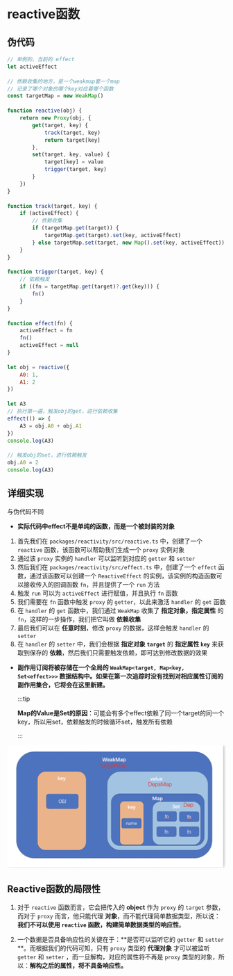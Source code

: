 # reactive函数

## 伪代码

```js
// 单例的，当前的 effect
let activeEffect

// 依赖收集的地方，是一个weakmap套一个map
// 记录了哪个对象的哪个key对应着哪个函数
const targetMap = new WeakMap()

function reactive(obj) {
    return new Proxy(obj, {
        get(target, key) {
            track(target, key)
            return target[key]
        },
        set(target, key, value) {
            target[key] = value
            trigger(target, key)
        }
    })
}

function track(target, key) {
    if (activeEffect) {
        // 依赖收集
        if (targetMap.get(target)) {
            targetMap.get(target).set(key, activeEffect)
        } else targetMap.set(target, new Map().set(key, activeEffect))
    }
}

function trigger(target, key) {
    // 依赖触发
    if ((fn = targetMap.get(target)?.get(key))) {
        fn()
    }
}

function effect(fn) {
    activeEffect = fn
    fn()
    activeEffect = null
}

let obj = reactive({
    A0: 1,
    A1: 2
})

let A3
// 执行第一遍，触发obj的get，进行依赖收集
effect(() => {
    A3 = obj.A0 + obj.A1
})
console.log(A3)

// 触发obj的set，进行依赖触发
obj.A0 = 2
console.log(A3)

```

## 详细实现

与伪代码不同

- **实际代码中effect不是单纯的函数，而是一个被封装的对象**

1. 首先我们在 `packages/reactivity/src/reactive.ts` 中，创建了一个 `reactive` 函数，该函数可以帮助我们生成一个 `proxy` 实例对象
2. 通过该 `proxy` 实例的 `handler` 可以监听到对应的 `getter` 和 `setter`
3. 然后我们在 `packages/reactivity/src/effect.ts` 中，创建了一个 `effect` 函数，通过该函数可以创建一个 `ReactiveEffect` 的实例，该实例的构造函数可以接收传入的回调函数 `fn`，并且提供了一个 `run` 方法
4. 触发 `run` 可以为 `activeEffect` 进行赋值，并且执行 `fn` 函数
5. 我们需要在 `fn` 函数中触发 `proxy` 的 `getter`，以此来激活 `handler` 的 `get` 函数
6. 在 `handler` 的 `get` 函数中，我们通过 `WeakMap` 收集了 **指定对象，指定属性** 的 `fn`，这样的一步操作，我们把它叫做 **依赖收集**
7. 最后我们可以在 **任意时刻**，修改 `proxy` 的数据，这样会触发 `handler` 的 `setter`
8. 在 `handler` 的 `setter` 中，我们会根据 **指定对象 `target`** 的 **指定属性 `key`** 来获取到保存的 **依赖**，然后我们只需要触发依赖，即可达到修改数据的效果



- **副作用订阅将被存储在一个全局的 `WeakMap<target, Map<key, Set<effect>>>` 数据结构中。如果在第一次追踪时没有找到对相应属性订阅的副作用集合，它将会在这里新建。**

  :::tip
  
  **Map的Value是Set的原因**：可能会有多个effect依赖了同一个target的同一个key，所以用set，依赖触发的时候循环set，触发所有依赖
  
  :::

![image-20230723175144990](../../asset/image-20230723175144990.png)



## Reactive函数的局限性

1. 对于 `reactive` 函数而言，它会把传入的 **object** 作为 `proxy` 的 `target` 参数，而对于 `proxy` 而言，他只能代理 **对象**，而不能代理简单数据类型，所以说：**我们不可以使用 `reactive` 函数，构建简单数据类型的响应性**。

2. 一个数据是否具备响应性的关键在于：**是否可以监听它的 `getter` 和 `setter` **。而根据我们的代码可知，只有 `proxy` 类型的 **代理对象** 才可以被监听 `getter` 和 `setter` ，而一旦解构，对应的属性将不再是 `proxy` 类型的对象，所以：**解构之后的属性，将不具备响应性。**
